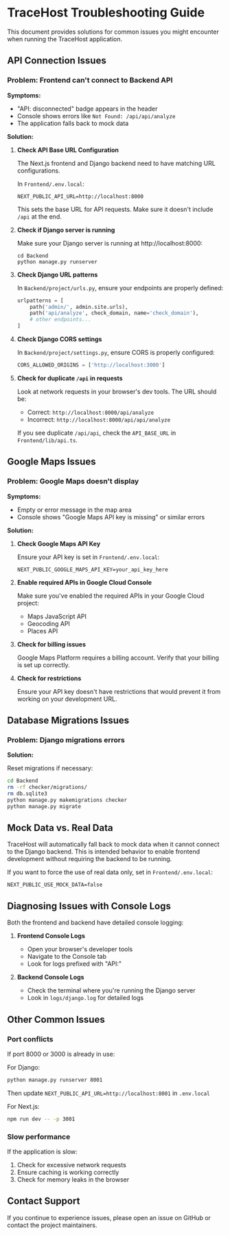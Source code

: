 # TraceHost Troubleshooting Guide

This document provides solutions for common issues you might encounter when running the TraceHost application.

## API Connection Issues

### Problem: Frontend can't connect to Backend API

**Symptoms:**
- "API: disconnected" badge appears in the header
- Console shows errors like `Not Found: /api/api/analyze`
- The application falls back to mock data

**Solution:**

1. **Check API Base URL Configuration**

   The Next.js frontend and Django backend need to have matching URL configurations.

   In `Frontend/.env.local`:
   ```
   NEXT_PUBLIC_API_URL=http://localhost:8000
   ```

   This sets the base URL for API requests. Make sure it doesn't include `/api` at the end.

2. **Check if Django server is running**

   Make sure your Django server is running at http://localhost:8000:
   ```
   cd Backend
   python manage.py runserver
   ```

3. **Check Django URL patterns**

   In `Backend/project/urls.py`, ensure your endpoints are properly defined:
   ```python
   urlpatterns = [
       path('admin/', admin.site.urls),
       path('api/analyze', check_domain, name='check_domain'),
       # other endpoints...
   ]
   ```

4. **Check Django CORS settings**

   In `Backend/project/settings.py`, ensure CORS is properly configured:
   ```python
   CORS_ALLOWED_ORIGINS = ['http://localhost:3000']
   ```

5. **Check for duplicate `/api` in requests**

   Look at network requests in your browser's dev tools. The URL should be:
   - Correct: `http://localhost:8000/api/analyze`
   - Incorrect: `http://localhost:8000/api/api/analyze`

   If you see duplicate `/api/api`, check the `API_BASE_URL` in `Frontend/lib/api.ts`.

## Google Maps Issues

### Problem: Google Maps doesn't display

**Symptoms:**
- Empty or error message in the map area
- Console shows "Google Maps API key is missing" or similar errors

**Solution:**

1. **Check Google Maps API Key**

   Ensure your API key is set in `Frontend/.env.local`:
   ```
   NEXT_PUBLIC_GOOGLE_MAPS_API_KEY=your_api_key_here
   ```

2. **Enable required APIs in Google Cloud Console**

   Make sure you've enabled the required APIs in your Google Cloud project:
   - Maps JavaScript API
   - Geocoding API
   - Places API

3. **Check for billing issues**

   Google Maps Platform requires a billing account. Verify that your billing is set up correctly.

4. **Check for restrictions**

   Ensure your API key doesn't have restrictions that would prevent it from working on your development URL.

## Database Migrations Issues

### Problem: Django migrations errors

**Solution:**

Reset migrations if necessary:

```bash
cd Backend
rm -rf checker/migrations/
rm db.sqlite3
python manage.py makemigrations checker
python manage.py migrate
```

## Mock Data vs. Real Data

TraceHost will automatically fall back to mock data when it cannot connect to the Django backend. This is intended behavior to enable frontend development without requiring the backend to be running.

If you want to force the use of real data only, set in `Frontend/.env.local`:
```
NEXT_PUBLIC_USE_MOCK_DATA=false
```

## Diagnosing Issues with Console Logs

Both the frontend and backend have detailed console logging:

1. **Frontend Console Logs**
   - Open your browser's developer tools
   - Navigate to the Console tab
   - Look for logs prefixed with "API:"

2. **Backend Console Logs**
   - Check the terminal where you're running the Django server
   - Look in `logs/django.log` for detailed logs

## Other Common Issues

### Port conflicts

If port 8000 or 3000 is already in use:

For Django:
```bash
python manage.py runserver 8001
```

Then update `NEXT_PUBLIC_API_URL=http://localhost:8001` in `.env.local`

For Next.js:
```bash
npm run dev -- -p 3001
```

### Slow performance

If the application is slow:

1. Check for excessive network requests
2. Ensure caching is working correctly
3. Check for memory leaks in the browser

## Contact Support

If you continue to experience issues, please open an issue on GitHub or contact the project maintainers. 